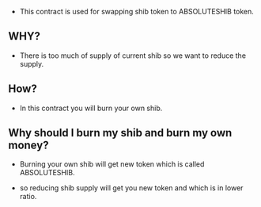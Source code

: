 - This contract is used for swapping shib token to ABSOLUTESHIB token.

## WHY?

- There is too much of supply of current shib so we want to reduce the supply.

## How?

- In this contract you will burn your own shib.

## Why should I burn my shib and burn my own money?

- Burning your own shib will get new token which is called ABSOLUTESHIB. 

- so reducing shib supply will get you new token and which is in lower ratio.
